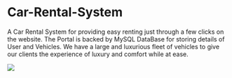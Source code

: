 # Car-Rental-System
A Car Rental System for providing easy renting just through a few clicks on the website. The Portal is backed by MySQL DataBase for storing details of User and Vehicles. We have a large and luxurious fleet of vehicles to give our clients the experience of luxury and comfort while at ease.

<img src="banner-image.gif">
